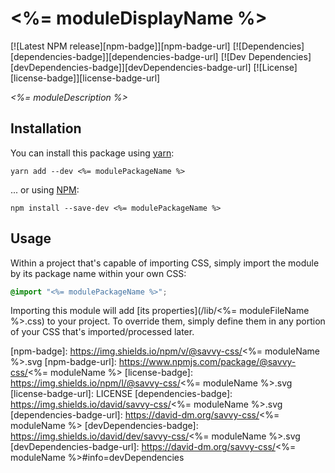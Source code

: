 # <%= moduleDisplayName %>

[![Latest NPM release][npm-badge]][npm-badge-url]
[![Dependencies][dependencies-badge]][dependencies-badge-url]
[![Dev Dependencies][devDependencies-badge]][devDependencies-badge-url]
[![License][license-badge]][license-badge-url]

_<%= moduleDescription %>_

## Installation

You can install this package using [yarn](https://yarnpkg.com/en/docs/install):

```shell
yarn add --dev <%= modulePackageName %>
```

... or using [NPM](https://docs.npmjs.com/getting-started/installing-node):

```shell
npm install --save-dev <%= modulePackageName %>
```


## Usage

Within a project that's capable of importing CSS, simply import
the module by its package name within your own CSS:

```css
@import "<%= modulePackageName %>";

```

Importing this module will add [its properties](/lib/<%= moduleFileName %>.css) to your project. To override them, simply define them in any portion of your CSS that's imported/processed later.


[npm-badge]: https://img.shields.io/npm/v/@savvy-css/<%= moduleName %>.svg
[npm-badge-url]: https://www.npmjs.com/package/@savvy-css/<%= moduleName %>
[license-badge]: https://img.shields.io/npm/l/@savvy-css/<%= moduleName %>.svg
[license-badge-url]: LICENSE
[dependencies-badge]: https://img.shields.io/david/savvy-css/<%= moduleName %>.svg
[dependencies-badge-url]: https://david-dm.org/savvy-css/<%= moduleName %>
[devDependencies-badge]: https://img.shields.io/david/dev/savvy-css/<%= moduleName %>.svg
[devDependencies-badge-url]: https://david-dm.org/savvy-css/<%= moduleName %>#info=devDependencies

